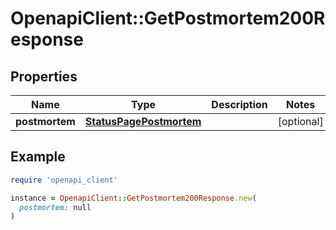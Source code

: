 # OpenapiClient::GetPostmortem200Response

## Properties

| Name | Type | Description | Notes |
| ---- | ---- | ----------- | ----- |
| **postmortem** | [**StatusPagePostmortem**](StatusPagePostmortem.md) |  | [optional] |

## Example

```ruby
require 'openapi_client'

instance = OpenapiClient::GetPostmortem200Response.new(
  postmortem: null
)
```

